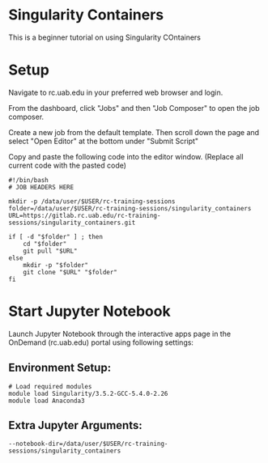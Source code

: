 # Singularity Containers

This is a beginner tutorial on using Singularity COntainers

# Setup

Navigate to rc.uab.edu in your preferred web browser and login. 

From the dashboard, click "Jobs" and then "Job Composer" to open the job composer.

Create a new job from the default template. Then scroll down the page and select "Open Editor" at the bottom under "Submit Script"

Copy and paste the following code into the editor window. (Replace all current code with the pasted code)
```
#!/bin/bash
# JOB HEADERS HERE

mkdir -p /data/user/$USER/rc-training-sessions
folder=/data/user/$USER/rc-training-sessions/singularity_containers
URL=https://gitlab.rc.uab.edu/rc-training-sessions/singularity_containers.git

if [ -d "$folder" ] ; then
    cd "$folder"
    git pull "$URL"
else 
    mkdir -p "$folder"
    git clone "$URL" "$folder"
fi

```

# Start Jupyter Notebook 
Launch Jupyter Notebook through the interactive apps page in the OnDemand (rc.uab.edu) portal using following settings:

## Environment Setup:
```
# Load required modules
module load Singularity/3.5.2-GCC-5.4.0-2.26
module load Anaconda3
```

## Extra Jupyter Arguments:
```
--notebook-dir=/data/user/$USER/rc-training-sessions/singularity_containers
```
